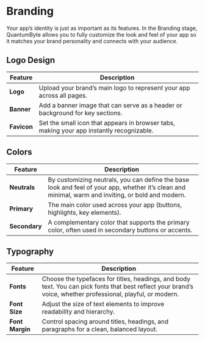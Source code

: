 # <strong>Branding</strong>

<p>Your app’s identity is just as important as its features. In the Branding stage, QuantumByte allows you to fully customize the look and feel of your app so it matches your brand personality and connects with your audience.</p>

## <strong>Logo Design</strong>
| Feature                  | Description                                                              |
|--------------------------|--------------------------------------------------------------------------|
| **Logo**             |Upload your brand’s main logo to represent your app across all pages.|
| **Banner**  | Add a banner image that can serve as a header or background for key sections.|
| **Favicon**             |Set the small icon that appears in browser tabs, making your app instantly recognizable.|

## <strong>Colors</strong>
| Feature                  | Description                                                              |
|--------------------------|--------------------------------------------------------------------------|
| **Neutrals**             |By customizing neutrals, you can define the base look and feel of your app, whether it’s clean and minimal, warm and inviting, or bold and modern.|
| **Primary**  |The main color used across your app (buttons, highlights, key elements).|
| **Secondary**             |A complementary color that supports the primary color, often used in secondary buttons or accents.|

## <strong>Typography</strong>
| Feature                  | Description                                                              |
|--------------------------|--------------------------------------------------------------------------|
| **Fonts**             |Choose the typefaces for titles, headings, and body text. You can pick fonts that best reflect your brand’s voice, whether professional, playful, or modern.|
| **Font Size**  |Adjust the size of text elements to improve readability and hierarchy.|
| **Font Margin**             |Control spacing around titles, headings, and paragraphs for a clean, balanced layout.|